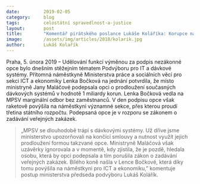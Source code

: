 ```yaml
---
date:         2019-02-05
category:     blog
tags:         celostátní spravedlnost-a-justice
layout:       post
title:        "Komentář pirátského poslance Lukáše Koláříka: Korupce na MPSV? Známe bílého koně "
image:        /assets/img/articles/2018/kolarik.jpg
author:       Lukáš Kolařík
---
```

 
Praha, 5. února 2019 – Udělování funkcí výměnou za podpis nezákonné opce bylo dnešním stěžejním tématem Podvýboru pro IT a dávkové systémy. Přítomná náměstkyně Ministerstva práce a sociálních věcí pro sekci ICT a ekonomiky Lenka Bočková na jednání potvrdila, že místo ministryně Jany Maláčové podepsala opci o prodloužení současných dávkových systémů v hodnotě 1 miliardy korun. Lenka Bočková vedla na MPSV marginální odbor bez zaměstnanců. V den podpisu opce však raketově povýšila na náměstkyni významné sekce, přes kterou proudí třetina státního rozpočtu. Podepsaná opce je v rozporu se zákonem o zadávání veřejných zakázek.

> „MPSV se dlouhodobě trápí s dávkovými systémy. Už dříve jsme ministerstvo upozorňovali na končící smlouvy a nutnost využít jejich prodloužení formou takzvané opce. Ministryně Maláčová však uzávěrky ignorovala a v momentě, kdy zjistila, že je pozdě, hledala osobu, která by opci podepsala a tím porušila zákon o zadávání veřejných zakázek. Bílého koně našla v Lence Bočkové, která díky tomu povýšila na náměstkyni pro ICT a ekonomiku,” komentuje postup ministerstva předseda podvýboru Lukáš Kolářík.
